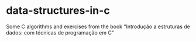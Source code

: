 # data-structures-in-c

Some C algorithms and exercises from the book "Introdução a estruturas de dados: com técnicas de programação em C"

